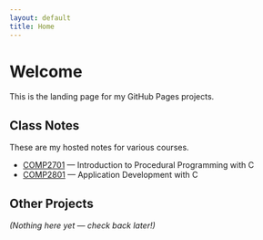 ```yaml
---
layout: default
title: Home
---
```


# Welcome

This is the landing page for my GitHub Pages projects.

## Class Notes
These are my hosted notes for various courses.

- [COMP2701](https://gdoyle87.github.io/COMP2701/) — Introduction to Procedural Programming with C
- [COMP2801](https://gdoyle87.github.io/COMP2801/) — Application Development with C

## Other Projects
*(Nothing here yet — check back later!)*

